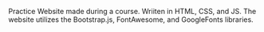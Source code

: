 
Practice Website made during a course. Wriiten in HTML, CSS, and JS. 
The website utilizes the Bootstrap.js, FontAwesome, and GoogleFonts libraries.
